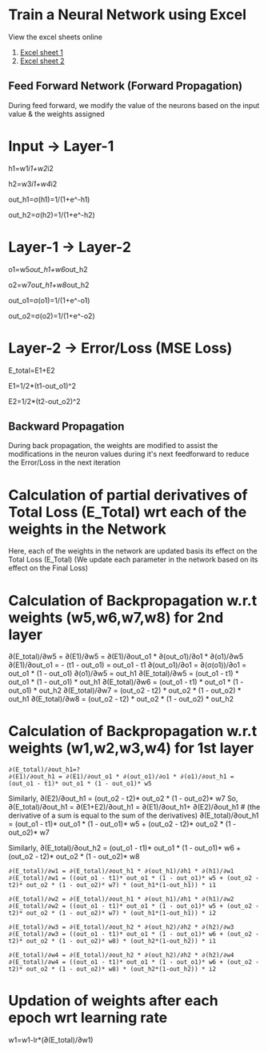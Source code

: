 # Train a Neural Network using Excel

View the excel sheets online

1. [Excel sheet 1](https://docs.google.com/spreadsheets/d/13d23tbpe210Y8rhmIp6GADgnqzQfl3Tf/edit#gid=1351071457)
2. [Excel sheet 2](https://1drv.ms/x/s!AjN1NGjZ4GEZvB1E9xO0UZe8ssIV?e=q5cCkW)



## Feed Forward Network (Forward Propagation)
During feed forward, we modify the value of the neurons based on the input value & the weights assigned

# Input -> Layer-1
h1=w1*i1+w2*i2

h2=w3*i1+w4*i2

out_h1=σ(h1)=1/(1+e^-h1)

out_h2=σ(h2)=1/(1+e^-h2)

# Layer-1 -> Layer-2
o1=w5*out_h1+w6*out_h2

o2=w7*out_h1+w8*out_h2

out_o1=σ(o1)=1/(1+e^-o1)

out_o2=σ(o2)=1/(1+e^-o2)

# Layer-2 -> Error/Loss (MSE Loss)
E_total=E1+E2

E1=1/2*(t1-out_o1)^2

E2=1/2*(t2-out_o2)^2

## Backward Propagation
During back propagation, the weights are modified to assist the modifications in the neuron values during it's next feedforward to reduce the Error/Loss in the next iteration

# Calculation of partial derivatives of Total Loss (E_Total) wrt each of the weights in the Network
Here, each of the weights in the network are updated basis its effect on the Total Loss (E_Total)
(We update each parameter in the network based on its effect on the Final Loss)

# Calculation of Backpropagation w.r.t weights (w5,w6,w7,w8) for 2nd layer
∂(E_total)/∂w5 = ∂(E1)/∂w5 = ∂(E1)/∂out_o1 * ∂(out_o1)/∂o1 * ∂(o1)/∂w5
∂(E1)/∂out_o1 = - (t1 - out_o1) = out_o1 - t1
∂(out_o1)/∂o1 = ∂(σ(o1))/∂o1 = out_o1 * (1 - out_o1) 
∂(o1)/∂w5 = out_h1
∂(E_total)/∂w5 = (out_o1 - t1) * out_o1 * (1 - out_o1) * out_h1
∂(E_total)/∂w6 = (out_o1 - t1) * out_o1 * (1 - out_o1) * out_h2
∂(E_total)/∂w7 = (out_o2 - t2) * out_o2 * (1 - out_o2) * out_h1
∂(E_total)/∂w8 = (out_o2 - t2) * out_o2 * (1 - out_o2) * out_h2

# Calculation of Backpropagation w.r.t weights (w1,w2,w3,w4) for 1st layer

	∂(E_total)/∂out_h1=?
	∂(E1)/∂out_h1 = ∂(E1)/∂out_o1 * ∂(out_o1)/∂o1 * ∂(o1)/∂out_h1 = (out_o1 - t1)* out_o1 * (1 - out_o1)* w5
Similarly,	∂(E2)/∂out_h1 = (out_o2 - t2)* out_o2 * (1 - out_o2)* w7
So,	∂(E_total)/∂out_h1 = ∂(E1+E2)/∂out_h1 = ∂(E1)/∂out_h1+ ∂(E2)/∂out_h1
	# (the derivative of a sum is equal to the sum of the derivatives)
	∂(E_total)/∂out_h1 = (out_o1 - t1)* out_o1 * (1 - out_o1)* w5 + (out_o2 - t2)* out_o2 * (1 - out_o2)* w7
	
Similarly,	∂(E_total)/∂out_h2 = (out_o1 - t1)* out_o1 * (1 - out_o1)* w6 + (out_o2 - t2)* out_o2 * (1 - out_o2)* w8
	
	∂(E_total)/∂w1 = ∂(E_total)/∂out_h1 * ∂(out_h1)/∂h1 * ∂(h1)/∂w1
	∂(E_total)/∂w1 = ((out_o1 - t1)* out_o1 * (1 - out_o1)* w5 + (out_o2 - t2)* out_o2 * (1 - out_o2)* w7) * (out_h1*(1-out_h1)) * i1
	
	∂(E_total)/∂w2 = ∂(E_total)/∂out_h1 * ∂(out_h1)/∂h1 * ∂(h1)/∂w2
	∂(E_total)/∂w2 = ((out_o1 - t1)* out_o1 * (1 - out_o1)* w5 + (out_o2 - t2)* out_o2 * (1 - out_o2)* w7) * (out_h1*(1-out_h1)) * i2
	
	∂(E_total)/∂w3 = ∂(E_total)/∂out_h2 * ∂(out_h2)/∂h2 * ∂(h2)/∂w3
	∂(E_total)/∂w3 = ((out_o1 - t1)* out_o1 * (1 - out_o1)* w6 + (out_o2 - t2)* out_o2 * (1 - out_o2)* w8) * (out_h2*(1-out_h2)) * i1
	
	∂(E_total)/∂w4 = ∂(E_total)/∂out_h2 * ∂(out_h2)/∂h2 * ∂(h2)/∂w4
	∂(E_total)/∂w4 = ((out_o1 - t1)* out_o1 * (1 - out_o1)* w6 + (out_o2 - t2)* out_o2 * (1 - out_o2)* w8) * (out_h2*(1-out_h2)) * i2
  
 # Updation of weights after each epoch wrt learning rate
w1=w1-lr*(∂(E_total)/∂w1)














